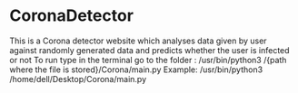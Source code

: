 # CoronaDetector
This is a Corona detector website which analyses data given by user against randomly generated data and predicts whether the user is infected or not
To run type in the terminal go to the folder :
 /usr/bin/python3 /{path where the file is stored}/Corona/main.py
Example:
 /usr/bin/python3 /home/dell/Desktop/Corona/main.py
